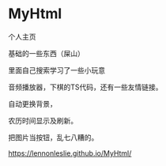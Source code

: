 # MyHtml

个人主页

基础的一些东西（屎山）

里面自己搜索学习了一些小玩意

音频播放器，下棋的TS代码，还有一些友情链接。

自动更换背景，

农历时间显示及刷新。

把图片当按钮，乱七八糟的。

https://lennonleslie.github.io/MyHtml/